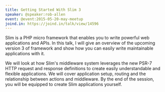 ```yaml
---
title: Getting Started With Slim 3
speaker: @speaker:rob-allen
event: @event:2015-05-20-may-meetup
joind.in: https://joind.in/talk/view/14596
---
```


Slim is a PHP micro framework that enables you to write powerful web applications and APIs. In this talk, I will give an overview of the upcoming version 3 of framework and show how you can easily write maintainable applications with it.

We will look at how Slim's middleware system leverages the new PSR-7 HTTP request and response definitions to create easily understandable and flexible applications. We will cover application setup, routing and the relationship between actions and middleware. By the end of the session, you will be equipped to create Slim applications yourself.
